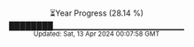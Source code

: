 <p align="center">
⏳Year Progress (28.14 %)<br>
████████▁▁▁▁▁▁▁▁▁▁▁▁▁▁▁▁▁▁▁▁▁▁ <br>
<sub>Updated: Sat, 13 Apr 2024 00:07:58 GMT</sub>
</p>

